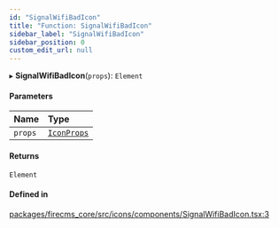 ```yaml
---
id: "SignalWifiBadIcon"
title: "Function: SignalWifiBadIcon"
sidebar_label: "SignalWifiBadIcon"
sidebar_position: 0
custom_edit_url: null
---
```


▸ **SignalWifiBadIcon**(`props`): `Element`

#### Parameters

| Name | Type |
| :------ | :------ |
| `props` | [`IconProps`](../types/IconProps.md) |

#### Returns

`Element`

#### Defined in

[packages/firecms_core/src/icons/components/SignalWifiBadIcon.tsx:3](https://github.com/FireCMSco/firecms/blob/d45f3739/packages/firecms_core/src/icons/components/SignalWifiBadIcon.tsx#L3)
